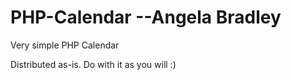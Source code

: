 PHP-Calendar
--Angela Bradley
============

Very simple PHP Calendar

Distributed as-is.  Do with it as you will :)

